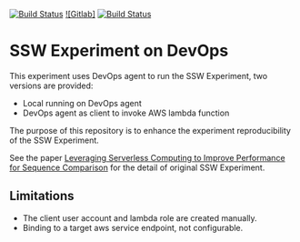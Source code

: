 [![Build Status](https://dev.azure.com/zhaofengshu33/ssw_experiment/_apis/build/status/zhaofeng-shu33.ssw_experiment?branchName=master)](https://dev.azure.com/zhaofengshu33/ssw_experiment/_build/latest?definitionId=1&branchName=master)
[![Gitlab]]((https://example.gitlab.com/zhaofeng-shu33/ssw_experiment/badges/master/pipeline.svg))
[![Build Status](https://travis-ci.com/zhaofeng-shu33/ssw_experiment.svg?branch=master)](https://travis-ci.com/zhaofeng-shu33/ssw_experiment)

# SSW Experiment on DevOps

This experiment uses DevOps agent to run the SSW Experiment, two versions are provided:
* Local running on DevOps agent
* DevOps agent as client to invoke AWS lambda function

The purpose of this repository is to enhance the experiment reproducibility of the SSW Experiment.

See the paper [Leveraging Serverless Computing to Improve Performance for Sequence Comparison](https://github.com/Egria/website/raw/master/Serverless_ParBio_ACM_BCB.pdf) for the detail of original SSW Experiment.

## Limitations
* The client user account and lambda role are created manually.
* Binding to a target aws service endpoint, not configurable.